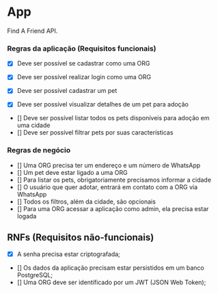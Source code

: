 # App

Find A Friend API.

### Regras da aplicação (Requisitos funcionais)

- [x] Deve ser possível se cadastrar como uma ORG
- [x] Deve ser possível realizar login como uma ORG

- [x] Deve ser possível cadastrar um pet
- [x] Deve ser possível visualizar detalhes de um pet para adoção
- [] Deve ser possível listar todos os pets disponíveis para adoção em uma cidade
- [] Deve ser possível filtrar pets por suas características


### Regras de negócio

- [] Uma ORG precisa ter um endereço e um número de WhatsApp
- [] Um pet deve estar ligado a uma ORG
- [] Para listar os pets, obrigatoriamente precisamos informar a cidade
- [] O usuário que quer adotar, entrará em contato com a ORG via WhatsApp
- [] Todos os filtros, além da cidade, são opcionais
- [] Para uma ORG acessar a aplicação como admin, ela precisa estar logada

## RNFs (Requisitos não-funcionais)

- [x] A senha  precisa estar criptografada;
- [] Os dados da aplicação precisam estar persistidos em um banco PostgreSQL;
- [] Uma ORG deve ser identificado por um JWT (JSON Web Token);